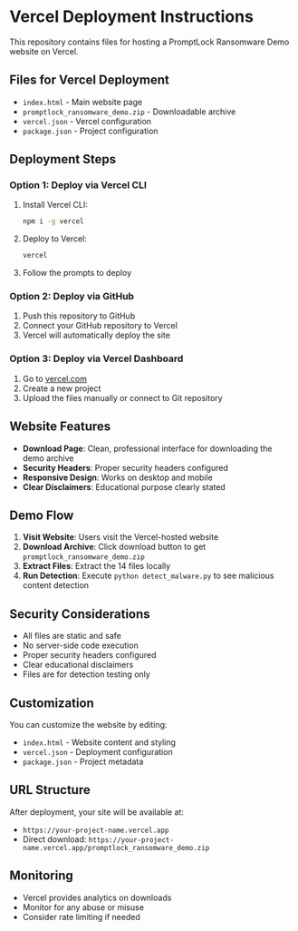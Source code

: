 # Vercel Deployment Instructions

This repository contains files for hosting a PromptLock Ransomware Demo website on Vercel.

## Files for Vercel Deployment

- `index.html` - Main website page
- `promptlock_ransomware_demo.zip` - Downloadable archive
- `vercel.json` - Vercel configuration
- `package.json` - Project configuration

## Deployment Steps

### Option 1: Deploy via Vercel CLI

1. Install Vercel CLI:
   ```bash
   npm i -g vercel
   ```

2. Deploy to Vercel:
   ```bash
   vercel
   ```

3. Follow the prompts to deploy

### Option 2: Deploy via GitHub

1. Push this repository to GitHub
2. Connect your GitHub repository to Vercel
3. Vercel will automatically deploy the site

### Option 3: Deploy via Vercel Dashboard

1. Go to [vercel.com](https://vercel.com)
2. Create a new project
3. Upload the files manually or connect to Git repository

## Website Features

- **Download Page**: Clean, professional interface for downloading the demo archive
- **Security Headers**: Proper security headers configured
- **Responsive Design**: Works on desktop and mobile
- **Clear Disclaimers**: Educational purpose clearly stated

## Demo Flow

1. **Visit Website**: Users visit the Vercel-hosted website
2. **Download Archive**: Click download button to get `promptlock_ransomware_demo.zip`
3. **Extract Files**: Extract the 14 files locally
4. **Run Detection**: Execute `python detect_malware.py` to see malicious content detection

## Security Considerations

- All files are static and safe
- No server-side code execution
- Proper security headers configured
- Clear educational disclaimers
- Files are for detection testing only

## Customization

You can customize the website by editing:
- `index.html` - Website content and styling
- `vercel.json` - Deployment configuration
- `package.json` - Project metadata

## URL Structure

After deployment, your site will be available at:
- `https://your-project-name.vercel.app`
- Direct download: `https://your-project-name.vercel.app/promptlock_ransomware_demo.zip`

## Monitoring

- Vercel provides analytics on downloads
- Monitor for any abuse or misuse
- Consider rate limiting if needed 